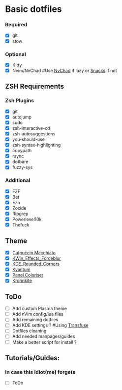 # Basic dotfiles

### Required

- [x] git  
- [x] stow  

### Optional

- [x] Kitty   
- [x] Nvim/NvChad #Use [NvChad](https://nvchad.com/docs/quickstart/install) if lazy or [Snacks](https://github.com/folke/snacks.nvim) if not

## ZSH Requirements

### Zsh Plugins
- [x] git  
- [x] autojump  
- [x] sudo  
- [x] zsh-interactive-cd  
- [x] zsh-autosuggestions  
- [x] you-should-use  
- [x] zsh-syntax-highlighting  
- [x] copypath
- [x] rsync
- [x] dotbare
- [x] fuzzy-sys

### Additional 

- [x] FZF  
- [x] Bat  
- [x] Eza  
- [x] Zoxide  
- [x] Ripgrep
- [x] Powerlevel10k 
- [x] Thefuck  

## Theme

- [x] [Catpuccin Macchiato](https://catppuccin.com/ports/)  
- [x] [KWin_Effects_Forceblur](https://github.com/taj-ny/kwin-effects-forceblur)
- [x] [KDE_Rounded_Corners](https://github.com/matinlotfali/KDE-Rounded-Corners)  
- [x] [Kvantum](https://github.com/tsujan/Kvantum/tree/master/Kvantum)
- [x] [Panel Coloriser](https://github.com/luisbocanegra/plasma-panel-colorizer)
- [x] [Krohnkite](https://github.com/esjeon/krohnkite)

## ToDo

- [ ] Add custom Plasma theme
- [ ] Add nVim config/lua files
- [ ] Add remaining dotfiles
- [ ] Add KDE settings ? #Using [Transfuse](https://gitlab.com/cscs/transfuse)
- [ ] Dotfiles cleaning
- [ ] Add needed manpages/guides
- [ ] Make a better script for install ?

## Tutorials/Guides:
### In case this idiot(me) forgets

- [ ] ToDo

